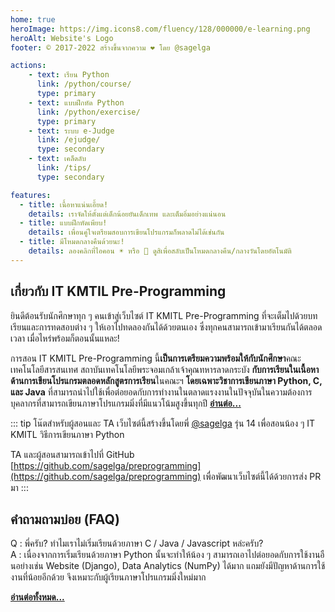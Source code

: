 ```yaml
---
home: true
heroImage: https://img.icons8.com/fluency/128/000000/e-learning.png
heroAlt: Website's Logo
footer: © 2017-2022 สร้างขึ้นจากความ ❤ โดย @sagelga

actions:
    - text: เรียน Python
      link: /python/course/
      type: primary
    - text: แบบฝึกหัด Python
      link: /python/exercise/
      type: primary
    - text: ระบบ e-Judge
      link: /ejudge/
      type: secondary
    - text: เคล็ดลับ
      link: /tips/
      type: secondary

features:
  - title: เนื้อหาแน่นเอี้ยด!
    details: เราจัดให้ตั้งแต่เด็กน้อยยันเด็กเทพ และเต็มอิ่มอย่างแน่นอน
  - title: แบบฝึกหัดเพียบ!
    details: เพื่อนคู่ใจเตรียมสอบการเขียนโปรแกรมก็พลาดไม่ได้เช่นกัน
  - title: มีโหมดกลางคืนด้วยนะ!
    details: ลองคลิกที่ไอคอน ☀️ หรือ 🌙 ดูสิเพื่อสลับเป็นโหมดกลางคืน/กลางวันโดยอัตโนมัติ
---
```



## เกี่ยวกับ IT KMTIL Pre-Programming
ยินดีต้อนรับนักศึกษาทุก ๆ คนเข้าสู่เว็บไซต์ IT KMITL Pre-Programming ที่จะเต็มไปด้วยบทเรียนและการทดสอบต่าง ๆ ให้เอาไปทดลองกันได้ด้วยตนเอง ซึ่งทุกคนสามารถเข้ามาเรียนกันได้ตลอดเวลา เมื่อไหร่พร้อมก็ตอนนั้นแหละ!

การสอน IT KMITL Pre-Programming นี้**เป็นการเตรียมความพร้อมให้กับนักศึกษา**คณะเทคโนโลยีสารสนเทศ สถาบันเทคโนโลยีพระจอมเกล้าเจ้าคุณทหารลาดกระบัง **กับการเรียนในเนื้อหาด้านการเขียนโปรแกรมตลอดหลักสูตรการเรียน**ในคณะฯ **โดยเฉพาะวิชาการเขียนภาษา Python, C, และ Java** ที่สามารถนำไปใช้เพื่อต่อยอดกับการทำงานในตลาดแรงงานในปัจจุบันในความต้องการบุคลากรที่สามารถเขียนภาษาโปรแกรมมิ่งที่มีแนวโน้มสูงขึ้นทุกปี [**อ่านต่อ...**](introduction/about/README.md)

::: tip โน๊ตสำหรับผู้สอนและ TA
เว็บไซต์นี้สร้างขึ้นโดยพี่ [@sagelga](https://github.com/sagelga) รุ่น 14 เพื่อสอนน้อง ๆ IT KMITL วิธีการเขียนภาษา Python

TA และผู้สอนสามารถเข้าไปที่ GitHub [https://github.com/sagelga/preprogramming](https://github.com/sagelga/preprogramming) เพื่อพัฒนาเว็บไซต์นี้ได้ด้วยการส่ง PR มา
:::

## คำถามถามบ่อย (FAQ)
Q : พี่ครับ? ทำไมเราไม่เริ่มเรียนด้วยภาษา C / Java / Javascript หล่ะครับ?<br/>
A : เนื่องจากการเริ่มเรียนด้วยภาษา Python นั้นจะทำให้น้อง ๆ สามารถเอาไปต่อยอดกับการใช้งานอืนอย่างเช่น Website (Django), Data Analytics (NumPy) ได้มาก แถมยังมีปัญหาด้านการใช้งานที่น้อยอีกด้วย จึงเหมาะกับผู้เรียนภาษาโปรแกรมมิ่งใหม่มาก

[**อ่านต่อทั้งหมด...**](introduction/faq/README.md)

